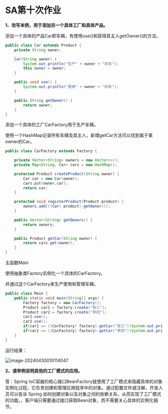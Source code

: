 # SA第十次作业

**1、改写本例，用于添加另一个具体工厂和具体产品。**

添加一个具体的产品Car即车辆，有使用use()和获得其主人getOwner()的方法。

```java
public class Car extends Product {
    private String owner;

    Car(String owner) {
        System.out.println("生产" + owner + "的车");
        this.owner = owner;
    }

    public void use() {
        System.out.println("使用" + owner + "的车");
    }

    public String getOwner() {
        return owner;
    }
}
```

添加一个具体的工厂CarFactory用于生产车辆。

使用一个HashMap记录所有车辆及其主人，新增getCar方法可以找到属于某owner的Car。

```java
public class CarFactory extends Factory {

    private Vector<String> owners = new Vector<>();
    private Map<String, Car> cars = new HashMap();

    protected Product createProduct(String owner) {
        Car car = new Car(owner);
        cars.put(owner,car);
        return car;
    }

    protected void registerProduct(Product product) {
        owners.add(((Car) product).getOwner());
    }

    public Vector<String> getOwners() {
        return owners;
    }

    public Product getCar(String owner) {
        return cars.get(owner);
    }
}
```

主函数Main

使用抽象类Factory实例化一个具体的CarFactory。

并通过这个CarFactory来生产使用和管理车辆。

```java
public class Main {
    public static void main(String[] args) {
        Factory factory = new CarFactory();
        Product car1 = factory.create("张三");
        Product car2 = factory.create("李四");
        car1.use();
        car2.use();
        if(car1 == ((CarFactory) factory).getCar("张三"))System.out.println("找到张三的车");
        if(car2 == ((CarFactory) factory).getCar("李四"))System.out.println("找到李四的车");
    }
}
```

运行结果：

![image-20240430010114047](C:\Users\CC507\AppData\Roaming\Typora\typora-user-images\image-20240430010114047.png)

**2、请举例说明其他的工厂模式的应用。**

答：Spring IoC容器的核心接口BeanFactory就使用了工厂模式来隐藏具体的对象实例化过程，它负责创建和管理应用程序中的对象。通过配置文件或注解，开发人员可以告诉 Spring 如何创建对象以及对象之间的依赖关系，从而实现了工厂模式的功能。，客户端只需要通过接口获取Bean对象，而不需要关心具体的实例化细节。